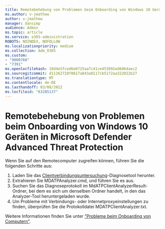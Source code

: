 ```yaml
---
title: Remotebehebung von Problemen beim Onboarding von Windows 10 Geräten in Microsoft Defender Advanced Threat Protection
ms.author: v-jmathew
author: v-jmathew
manager: dansimp
audience: Admin
ms.topic: article
ms.service: o365-administration
ROBOTS: NOINDEX, NOFOLLOW
ms.localizationpriority: medium
ms.collection: Adm_O365
ms.custom:
- "9000760"
- "7391"
ms.openlocfilehash: 10d4e5fced6e0725aa7c41ce453891ed6064aec2
ms.sourcegitcommit: d11262728f0617a843a0117cb5172aa322022b27
ms.translationtype: MT
ms.contentlocale: de-DE
ms.lasthandoff: 03/08/2022
ms.locfileid: "63285137"
---
```

# <a name="remotely-fix-problems-with-onboarding-windows-10-devices-to-microsoft-defender-advanced-threat-protection"></a>Remotebehebung von Problemen beim Onboarding von Windows 10 Geräten in Microsoft Defender Advanced Threat Protection

Wenn Sie auf den Remotecomputer zugreifen können, führen Sie die folgenden Schritte aus:

1. Laden Sie das [Clientverbindungsuntersuchung](https://go.microsoft.com/fwlink/?linkid=2143466)-Diagnosetool herunter.
2. Extrahieren Sie MDATPAnalyzer.cmd, und führen Sie es aus.
3. Suchen Sie das Diagnoseprotokoll im MdATPClientAnalyzerResult-Ordner, bei dem es sich um denselben Ordner handelt, in den das Analyzer-Tool heruntergeladen wurde.
4. Um Probleme mit Verbindungs- oder Internetproxyeinstellungen zu finden, überprüfen Sie die Protokolldatei MDATPClientAnalyzer.txt.

Weitere Informationen finden Sie unter ["Probleme beim Onboarding von Computern"](https://go.microsoft.com/fwlink/?linkid=2143634).
